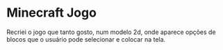 <h1>Minecraft Jogo</h1>
<p>Recriei o jogo que tanto gosto, num modelo 2d, onde aparece opções de blocos que o usuário pode selecionar e colocar na tela.</p>
